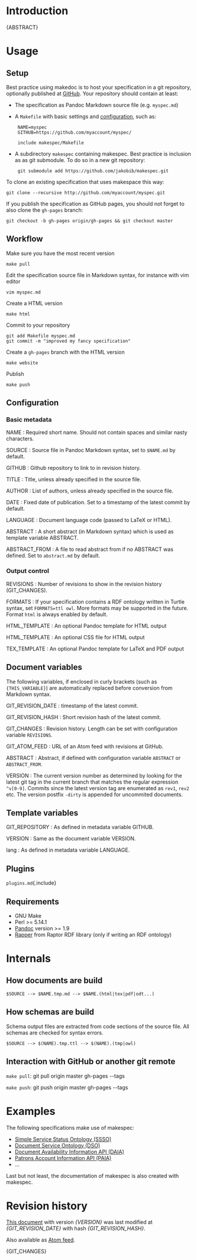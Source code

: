 # Introduction

{ABSTRACT}

# Usage

## Setup

Best practice using makedoc is to host your specification in a git repository,
optionally published at [GitHub](http://github.com/). Your repository should
contain at least:

 * The specification as Pandoc Markdown source file (e.g. `myspec.md`)
 * A `Makefile` with basic settings and [configuration], such as:
   
        NAME=myspec
        GITHUB=https://github.com/myaccount/myspec/
     
        include makespec/Makefile

 * A subdirectory `makespec` containing makespec. Best practice is inclusion
   as as git submodule. To do so in a new git repository:

        git submodule add https://github.com/jakobib/makespec.git

To clone an existing specification that uses makespace this way:

    git clone --recursive http://github.com/myaccount/myspec.git

If you publish the specification as GitHub pages, you should not forget to also
clone the `gh-pages` branch:

    git checkout -b gh-pages origin/gh-pages && git checkout master

## Workflow

Make sure you have the most recent version

    make pull

Edit the specification source file in Markdown syntax, for instance with vim
editor

    vim myspec.md

Create a HTML version

    make html

Commit to your repository

    git add Makefile myspec.md
    git commit -m "improved my fancy specification"

Create a `gh-pages` branch with the HTML version

    make website

Publish

    make push

## Configuration

[configuration]: #configuration

### Basic metadata

NAME
  : Required short name. Should not contain spaces and similar nasty characters.

SOURCE
  : Source file in Pandoc Markdown syntax, set to `$NAME.md` by default.

GITHUB
  : Github repository to link to in revision history.

TITLE
  : Title, unless already specified in the source file.

AUTHOR
  : List of authors, unless already specified in the source file.

DATE
  : Fixed date of publication. Set to a timestamp of the latest commit
    by default.

LANGUAGE
  : Document language code (passed to LaTeX or HTML).

ABSTRACT
  : A short abstract (in Markdown syntax) which is used as template 
    variable ABSTRACT.

ABSTRACT_FROM
  : A file to read abstract from if no ABSTRACT was defined. Set to
    `abstract.md` by default.

### Output control

REVISIONS
  : Number of revisions to show in the revision history (GIT_CHANGES).

FORMATS
  : If your specification contains a RDF ontology written in Turtle syntax,
    set `FORMATS=ttl owl`. More formats may be supported in the future.
    Format `html` is always enabled by default.

HTML_TEMPLATE
  : An optional Pandoc template for HTML output

HTML_TEMPLATE
  : An optional CSS file for HTML output

TEX_TEMPLATE
  : An optional Pandoc template for LaTeX and PDF output

## Document variables

The following variables, if enclosed in curly brackets (such as
`{THIS_VARIABLE}`) are automatically replaced before conversion from Markdown
syntax.

GIT_REVISION_DATE
  : timestamp of the latest commit.

GIT_REVISION_HASH
  : Short revision hash of the latest commit.

GIT_CHANGES
  : Revision history. Length can be set with configuration variable `REVISIONS`.

GIT_ATOM_FEED
  : URL of an Atom feed with revisions at GitHub.

ABSTRACT
  : Abstract, if defined with configuration variable `ABSTRACT` or 
    `ABSTRACT_FROM`.

VERSION
  : The current version number as determined by looking for the latest git tag
    in the current branch that matches the regular expression `^v[0-9]`. Commits
    since the latest version tag are enumerated as `rev1`, `rev2` etc. The version
    postfix `-dirty` is appended for uncommited documents.
    
## Template variables

GIT_REPOSITORY
  : As defined in metadata variable GITHUB.

VERSION
  : Same as the document variable VERSION.

lang
  : As defined in metadata variable LANGUAGE.

## Plugins

`plugins.md`{.include}

## Requirements

* GNU Make
* Perl >= 5.14.1
* [Pandoc](http://johnmacfarlane.net/pandoc/) version >= 1.9
* [Rapper](http://librdf.org/raptor/rapper.html) from Raptor RDF library
  (only if writing an RDF ontology)

# Internals

## How documents are build

    $SOURCE --> $NAME.tmp.md --> $NAME.(html|tex|pdf|odt...)

## How schemas are build

Schema output files are extracted from code sections of the source file.  All
schemas are checked for syntax errors.

    $SOURCE --> $(NAME).tmp.ttl --> $(NAME).(tmp|owl)

## Interaction with GitHub or another git remote

`make pull`:
    git pull origin master gh-pages --tags

`make push`:
	git push origin master gh-pages --tags

# Examples

The following specifications make use of makespec:

* [Simple Service Status Ontology (SSSO)](https://github.com/gbv/ssso)
* [Document Service Ontology (DSO)](https://github.com/gbv/dso)
* [Document Availability Information API (DAIA)](https://github.com/gbv/daiaspec)
* [Patrons Account Information API (PAIA)](https://github.com/gbv/paia)
* ...

Last but not least, the documentation of makespec is also created with makespec.

# Revision history

[This document](https://github.com/jakobib/makespec/blob/master/README.md) with
version *{VERSION}* was last modified at *{GIT_REVISION_DATE}* with hash
*{GIT_REVISION_HASH}*.

Also available as [Atom feed]({GIT_ATOM_FEED}).

{GIT_CHANGES}

